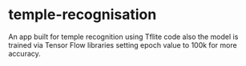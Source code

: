 # temple-recognisation
An app built for temple recognition using Tflite code also the model is trained via Tensor Flow libraries setting epoch value to 100k for more accuracy.
